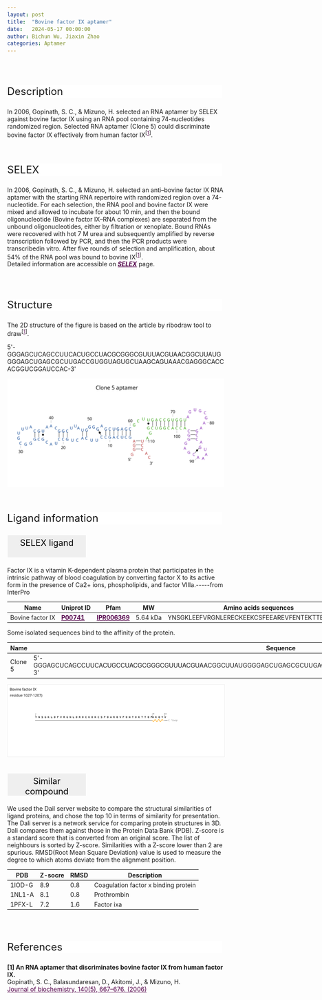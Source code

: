 ```yaml
---
layout: post
title:  "Bovine factor IX aptamer"
date:   2024-05-17 00:00:00
author: Bichun Wu, Jiaxin Zhao
categories: Aptamer
---
```

<!--p style="font-size: 24px"><strong>Keywords: </strong> <br/></p>
<font ><strong>small molecule, Synthetic, dyes, PubChem CID 25863</strong></font >
<br /-->

<html>
<head>
  <title>横向排列的点击按钮</title>
  <style>
    /* 按钮容器样式 */
    .button-container {
      display: flex;
      justify-content: left;
      align-items: center;
      height: 50px;
    }
    /* 按钮样式 */
    .button {
      display: block;
      padding: 10px;
      font-size:24px;
      margin-right: 10px;
      text-align: center;
      background-color: #ffffff;
      color: #520049;
      text-decoration: none;
      border: 1px solid #520049;
      border-radius: 5px;
    }
    /* 鼠标悬停样式 */
    .button:hover {
      background-color: #c9c5c5;
      cursor: pointer;
    }
  </style>
</head>
</html>

<html lang="zh-cn">
<head>
<meta charset="utf-8"> 
<style>
    .header_box {
    display: block;
    font-size: 24px;
    background-color: #ffffff;
    text-decoration: none;
    border-radius: 1px;
    width: 500px;
    border-width: 1px 1px 2px 1px;
    border-color: #ffffff #ffffff #ffffff #ffffff;
}
.blowheader_box{
    display: block;
      padding: 6px;
      font-size:20px;
      margin-right: 10px;
      text-align: center;
      background-color: #efefef;
      color: #000000;
      text-decoration: none;
      border: 1px solid #ffffff;
      border-radius: 1px;
      width:170px;
	    height:40px;
  }
  .box_style{
    background: #ffffff;
  }
  blockquote {
  margin: 0 0 0px;
  }
</style>
</head>
<br>
<br>



<font><p class="header_box" id="description">Description</p></font>
<font>In 2006, Gopinath, S. C., & Mizuno, H. selected an RNA aptamer by SELEX against bovine factor IX using an RNA pool containing 74-nucleotides randomized region. Selected RNA aptamer (Clone 5) could discriminate bovine factor IX effectively from human factor IX<sup>[<a href="#ref1" style="color:#520049">1</a>]</sup>.<br></font>
<br>
<br>


<p class="header_box" id="SELEX">SELEX</p>
<p>In 2006, Gopinath, S. C., & Mizuno, H. selected an anti–bovine factor IX RNA aptamer with the starting RNA repertoire with randomized region over a 74-nucleotide. For each selection, the RNA pool and bovine factor IX were mixed and allowed to incubate for about 10 min, and then the bound oligonucleotide (Bovine factor IX–RNA complexes) are separated from the unbound oligonucleotides, either by filtration or xenoplate. Bound RNAs were recovered with hot 7 M urea and subsequently amplified by reverse transcription followed by PCR, and then the PCR products were transcribedin vitro. After five rounds of selection and amplification, about 54% of the RNA pool was bound to bovine IX<sup>[<a href="#ref1" style="color:#520049">1</a>]</sup>.<br>
Detailed information are accessible on <a href="{{ site.url }}{{ site.baseurl }}/SELEX" target="_blank" style="color:#520049"><b><i>SELEX</i></b></a> page.</p>
<br>
<br>


<p class="header_box" id="Structure">Structure</p>
<font>The 2D structure of the figure is based on the article by ribodraw tool to draw<sup>[<a href="#ref1" style="color:#520049">1</a>]</sup>.<br></font>
<font><p>5'-GGGAGCUCAGCCUUCACUGCCUACGCGGGCGUUUACGUAACGGCUUAUGGGGAGCUGAGCGCUUGACCGUGGUAGUGCUAAGCAGUAAACGAGGGCACCACGGUCGGAUCCAC-3'</p></font>
<img src="/images/2D/IX_aptamer_2D.svg" alt="drawing" style="width:800px;display:block;margin:0 auto;border-radius:0;" class="img-responsive">
<div style="display: flex; justify-content: center;"></div>
<br>
<br>


<font ><p class="header_box" id="ligand-information">Ligand information</p></font>  

<p class="blowheader_box">SELEX ligand</p>
<font>Factor IX is a vitamin K-dependent plasma protein that participates in the intrinsic pathway of blood coagulation by converting factor X to its active form in the presence of Ca2+ ions, phospholipids, and factor VIIIa.-----from InterPro</font>
<br>
<table class="table table-bordered" style="table-layout:fixed;width:1000px;margin-left:auto;margin-right:auto;" >
  <thead>
      <tr>
        <th onclick="sortTable(0)">Name</th>
        <th onclick="sortTable(1)">Uniprot ID</th>
        <th onclick="sortTable(2)">Pfam</th>
        <th onclick="sortTable(3)">MW</th>
        <th onclick="sortTable(4)">Amino acids sequences</th>
        <th onclick="sortTable(5)">PDB</th>
        <th onclick="sortTable(6)">Gene ID</th>
      </tr>
  </thead>
    <tbody>
      <tr>
        <td name="td0">Bovine factor IX</td>
        <td name="td1"><a href="https://www.uniprot.org/uniprotkb/P00741/entry" target="_blank" style="color:#520049"><b>P00741</b></a></td>
        <td name="td2"><a href="https://www.ebi.ac.uk/interpro/entry/InterPro/IPR006369/" target="_blank" style="color:#520049"><b>IPR006369</b></a></td>
        <td name="td3">5.64 kDa</td>
        <td name="td4">YNSGKLEEFVRGNLERECKEEKCSFEEAREVFENTEKTTEFWKQYV</td>
        <td name="td5"><a href="https://www.rcsb.org/structure/1J34" target="_blank" style="color:#520049"><b>1J34</b></a></td>
        <td name="td6"><a href="https://www.ncbi.nlm.nih.gov/gene/2158" target="_blank" style="color:#520049"><b>2158</b></a></td>
      </tr>
	  </tbody>
  </table>

<font>Some isolated sequences bind to the affinity of the protein.</font>
<br>
<table class="table table-bordered" style="table-layout:fixed;width:1000px;margin-left:auto;margin-right:auto;" >
  <thead>
      <tr>
        <th onclick="sortTable(0)">Name</th>
        <th onclick="sortTable(1)">Sequence</th>
        <th onclick="sortTable(2)">Ligand</th>
        <th onclick="sortTable(3)">Affinity</th>
      </tr>
  </thead>
    <tbody>
      <tr>
        <td name="td0">Clone 5</td>
        <td name="td1">5'-GGGAGCUCAGCCUUCACUGCCUACGCGGGCGUUUACGUAACGGCUUAUGGGGAGCUGAGCGCUUGACCGUGGUAGUGCUAAGCAGUAAACGAGGGCACCACGGUCGGAUCCAC-3'</td>
        <td name="td2">Bovine factor IX</td>
        <td name="td3">10 nM</td>
      </tr>
	  </tbody>
  </table>
<div style="display: flex; justify-content: center;"></div>
<img src="/images/SELEX_ligand/IX_SELEX_ligand.svg" alt="drawing" style="width:1000px;border:solid 1px #efefef;display:block;margin:0 auto;border-radius:0;" class="img-responsive">
<div style="display: flex; justify-content: center;"></div>
<br>



<p class="blowheader_box">Similar compound</p>                    
<font><p>We used the Dail server website to compare the structural similarities of ligand proteins, and chose the top 10 in terms of similarity for presentation. The Dali server is a network service for comparing protein structures in 3D. Dali compares them against those in the Protein Data Bank (PDB). Z-score is a standard score that is converted from an original score. The list of neighbours is sorted by Z-score. Similarities with a Z-score lower than 2 are spurious. RMSD(Root Mean Square Deviation) value is used to measure the degree to which atoms deviate from the alignment position.</p></font>
<table class="table table-bordered" style="table-layout:fixed;width:1000px;margin-left:auto;margin-right:auto;">
      <thead>
      <tr>
        <th onclick="sortTable(0)">PDB</th>
        <th onclick="sortTable(1)">Z-socre</th>
        <th onclick="sortTable(2)">RMSD</th>
        <th onclick="sortTable(3)">Description</th>
      </tr>
      </thead>
    <tbody>
      <tr>
      <td name="td0">1IOD-G</td>
      <td name="td1">8.9</td>
      <td name="td2">0.8</td>
      <td name="td3">Coagulation factor x binding protein</td>
    </tr>
     <tr>
      <td name="td0">1NL1-A</td>
      <td name="td1">8.1</td>
      <td name="td2">0.8</td>
      <td name="td3">Prothrombin</td>
    </tr>
     <tr>
      <td name="td0">1PFX-L</td>
      <td name="td1">7.2</td>
      <td name="td2">1.6</td>
      <td name="td3">Factor ixa</td>
    </tr>
    </tbody>
  </table>
<br>
<br>
                 
<p class="header_box" id="references">References</p>
                
<a id="ref1"></a><font><strong>[1] An RNA aptamer that discriminates bovine factor IX from human factor IX.</strong></font><br />
Gopinath, S. C., Balasundaresan, D., Akitomi, J., & Mizuno, H.<br />
<a href="https://pubmed.ncbi.nlm.nih.gov/17030508/" target="_blank" style="color:#520049">Journal of biochemistry, 140(5), 667–676. (2006)</a>
<br/>